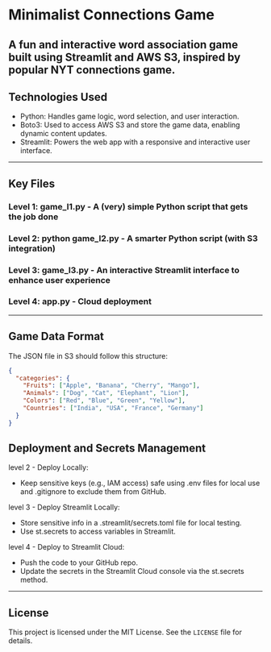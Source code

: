 # Minimalist Connections Game

A fun and interactive word association game built using **Streamlit** and **AWS S3**, inspired by popular NYT connections game. 
---
## Technologies Used
- Python: Handles game logic, word selection, and user interaction.
- Boto3: Used to access AWS S3 and store the game data, enabling dynamic content updates.
- Streamlit: Powers the web app with a responsive and interactive user interface.
---
## Key Files
### Level 1: game_l1.py - A (very) simple Python script that gets the job done 
### Level 2: python game_l2.py - A smarter Python script (with S3 integration)
### Level 3: game_l3.py - An interactive Streamlit interface to enhance user experience
### Level 4: app.py - Cloud deployment 
---
## Game Data Format
The JSON file in S3 should follow this structure:
```json
{
  "categories": {
    "Fruits": ["Apple", "Banana", "Cherry", "Mango"],
    "Animals": ["Dog", "Cat", "Elephant", "Lion"],
    "Colors": ["Red", "Blue", "Green", "Yellow"],
    "Countries": ["India", "USA", "France", "Germany"]
  }
}
```
## Deployment and Secrets Management

level 2 - Deploy Locally:
- Keep sensitive keys (e.g., IAM access) safe using .env files for local use and .gitignore to exclude them from GitHub.

level 3 - Deploy Streamlit Locally: 
- Store sensitive info in a .streamlit/secrets.toml file for local testing.
- Use st.secrets to access variables in Streamlit.

level 4 - Deploy to Streamlit Cloud:
- Push the code to your GitHub repo.
- Update the secrets in the Streamlit Cloud console via the st.secrets method.

---
## License
This project is licensed under the MIT License. See the `LICENSE` file for details.

